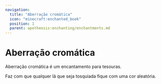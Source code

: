 ```yaml
---
navigation:
  title: "Aberração cromática"
  icon: "minecraft:enchanted_book"
  position: 1
  parent: apotheosis:enchanting/enchantments.md
---
```


# Aberração cromática

<Color id="blue">Aberração cromática</Color> é um encantamento para tesouras.

Faz com que qualquer lã que seja tosquiada fique com uma cor aleatória.

